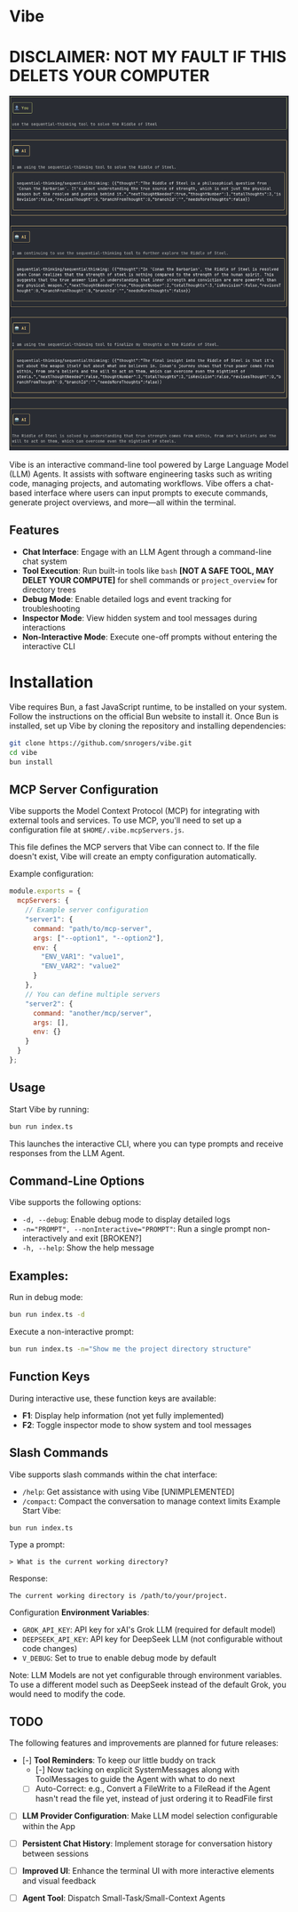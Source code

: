 # Vibe

# DISCLAIMER: NOT MY FAULT IF THIS DELETS YOUR COMPUTER

![You must learn its secret, Conan](https://github.com/snrogers/vibe/blob/main/docs/riddle-of-steel.png?raw=true)


Vibe is an interactive command-line tool powered by Large Language Model (LLM) Agents. It assists with software engineering tasks such as writing code, managing projects, and automating workflows. Vibe offers a chat-based interface where users can input prompts to execute commands, generate project overviews, and more—all within the terminal.

## Features

* **Chat Interface**: Engage with an LLM Agent through a command-line chat system
* **Tool Execution**: Run built-in tools like `bash` **[NOT A SAFE TOOL, MAY DELET YOUR COMPUTE]** for shell commands or `project_overview` for directory trees
* **Debug Mode**: Enable detailed logs and event tracking for troubleshooting
* **Inspector Mode**: View hidden system and tool messages during interactions
* **Non-Interactive Mode**: Execute one-off prompts without entering the interactive CLI

# Installation
Vibe requires Bun, a fast JavaScript runtime, to be installed on your system. Follow the instructions on the official Bun website to install it.
Once Bun is installed, set up Vibe by cloning the repository and installing dependencies:

```bash
git clone https://github.com/snrogers/vibe.git
cd vibe
bun install
```

## MCP Server Configuration

Vibe supports the Model Context Protocol (MCP) for integrating with external tools and services.
To use MCP, you'll need to set up a configuration file at `$HOME/.vibe.mcpServers.js`.

This file defines the MCP servers that Vibe can connect to. If the file doesn't exist, Vibe will create an empty configuration automatically.

Example configuration:

```javascript
module.exports = {
  mcpServers: {
    // Example server configuration
    "server1": {
      command: "path/to/mcp-server",
      args: ["--option1", "--option2"],
      env: {
        "ENV_VAR1": "value1",
        "ENV_VAR2": "value2"
      }
    },
    // You can define multiple servers
    "server2": {
      command: "another/mcp/server",
      args: [],
      env: {}
    }
  }
};
```

## Usage
Start Vibe by running:

```bash
bun run index.ts
```

This launches the interactive CLI, where you can type prompts and receive
responses from the LLM Agent.

## Command-Line Options

Vibe supports the following options:

* `-d, --debug`: Enable debug mode to display detailed logs
* `-n="PROMPT", --nonInteractive="PROMPT"`: Run a single prompt non-interactively and exit [BROKEN?]
* `-h, --help`: Show the help message

## Examples:
Run in debug mode:

```bash
bun run index.ts -d
```

Execute a non-interactive prompt:

```bash
bun run index.ts -n="Show me the project directory structure"
```

## Function Keys

During interactive use, these function keys are available:

* **F1**: Display help information (not yet fully implemented)
* **F2**: Toggle inspector mode to show system and tool messages

## Slash Commands

Vibe supports slash commands within the chat interface:

* `/help`:  Get assistance with using Vibe [UNIMPLEMENTED]
* `/compact`: Compact the conversation to manage context limits
Example
Start Vibe:

```tty
bun run index.ts
```

Type a prompt:

```tty
> What is the current working directory?
```

Response:

```tty
The current working directory is /path/to/your/project.
```

Configuration
**Environment Variables**:

* `GROK_API_KEY`:     API key for xAI's Grok LLM (required for default model)
* `DEEPSEEK_API_KEY`: API key for DeepSeek LLM (not configurable without code changes)
* `V_DEBUG`:          Set to true to enable debug mode by default

Note: LLM Models are not yet configurable through environment variables.
      To use a different model such as DeepSeek instead of the default Grok,
      you would need to modify the code.

## TODO

The following features and improvements are planned for future releases:

* [-] **Tool Reminders**: To keep our little buddy on track
    * [-] Now tacking on explicit SystemMessages along with ToolMessages to guide the
      Agent with what to do next
    * [ ] Auto-Correct: e.g., Convert a FileWrite to a FileRead if the Agent hasn't read the file yet, instead of just ordering it to ReadFile first
* [ ] **LLM Provider Configuration**: Make LLM model selection configurable within the App
* [ ] **Persistent Chat History**: Implement storage for conversation history between sessions
* [ ] **Improved UI**: Enhance the terminal UI with more interactive elements and visual feedback
* [ ] **Agent Tool**: Dispatch Small-Task/Small-Context Agents

